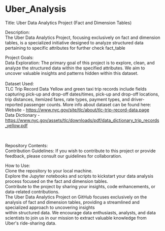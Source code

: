# Uber_Analysis<br>
Title: Uber Data Analytics Project (Fact and Dimension Tables)

Description:<br>
The Uber Data Analytics Project, focusing exclusively on fact and dimension tables, is a specialized initiative designed to analyze structured data pertaining to specific attributes for further check fact_table

Project Goals:<br>
Data Exploration: The primary goal of this project is to explore, clean, and analyze the structured data within the specified attributes. We aim to uncover valuable insights and patterns hidden within this dataset.
<br>
<br>
Dataset Used:<br>
TLC Trip Record Data Yellow and green taxi trip records include fields capturing pick-up and drop-off dates/times, pick-up and drop-off locations, trip distances, itemized fares, rate types, payment types, and driver-reported passenger counts.
More info about dataset can be found here:
<br>
Website - https://www.nyc.gov/site/tlc/about/tlc-trip-record-data.page <br>
Data Dictionary - https://www.nyc.gov/assets/tlc/downloads/pdf/data_dictionary_trip_records_yellow.pdf <br>
<br>
<br>

Repository Contents:<br>
Contribution Guidelines: If you wish to contribute to this project or provide feedback, please consult our guidelines for collaboration.

How to Use:<br>
Clone the repository to your local machine.<br>
Explore the Jupyter notebooks and scripts to kickstart your data analysis process focused on the fact and dimension tables.<br>
Contribute to the project by sharing your insights, code enhancements, or data-related contributions.<br>
The Uber Data Analytics Project on GitHub focuses exclusively on the analysis of fact and dimension tables, providing a streamlined and specialized approach to uncovering insights <br>
within structured data. We encourage data enthusiasts, analysts, and data scientists to join us in our mission to extract valuable knowledge from Uber's ride-sharing data.<br>

